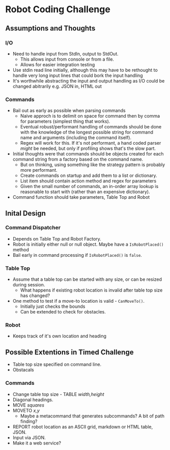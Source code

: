 # Robot Coding Challenge

## Assumptions and Thoughts
### I/O
- Need to handle input from StdIn, output to StdOut. 
  - This allows input from console or from a file. 
  - Allows for easier integration testing
- Use stdin read line initially, although this may have to be rethought to handle very long input lines that could bork the input handling
- It's worthwhile abstracting the input and output handling as I/O could be changed abitrarily e.g. JSON in, HTML out
### Commands
- Bail out as early as possible when parsing commands
  - Naive approch is to delimit on space for command then by comma for parameters (simplest thing that works). 
  - Eventual robust/performant handling of commands should be done with the knowledge of the longest possible string for command name and arguments (including the command itself).
  - Regex will work for this. If it's not performant, a hand coded parser *might* be needed, but only if profiling shows that's the slow part.
- Initial thoughts were that commands should be objects created for each command string from a factory based on the command name.
  - But on thinking, using something like the strategy pattern is probably more performant.
  - Create commands on startup and add them to a list or dictionary.
  - List item should contain action method and regex for parameters
  - Given the small number of commands, an in-order array lookup is reasonable to start with (rather than an expensive dictionary).
- Command function should take parameters, Table Top and Robot
## Inital Design
### Command Dispatcher 
- Depends on Table Top and Robot Factory.
- Robot is initially either null or null object. Maybe have a `IsRobotPlaced()` method
- Bail early in command processing if `IsRobotPlaced()` is `false`.
### Table Top
- Assume that a table top can be started with any size, or can be resized during session.
  - What happens if existing robot location is invalid after table top size has changed? 
- One method to test if a move-to location is valid - `CanMoveTo()`.
  - Initially just checks the bounds
  - Can be extended to check for obstacles. 
### Robot
- Keeps track of it's own location and heading

## Possible Extentions in Timed Challenge
- Table top size specified on command line.
- Obstacals
### Commands
- Change table top size - TABLE *width,height*
- Diagonal headings.
- MOVE *squares*
- MOVETO *x,y*
  - Maybe a metacommand that generates subcommands? A bit of path finding?
- REPORT robot location as an ASCII grid, markdown or HTML table, JSON.
- Input via JSON.
- Make it a web service?